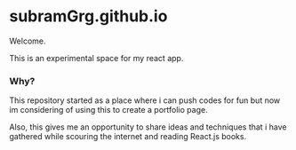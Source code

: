 # subramGrg.github.io

Welcome.

This is an experimental space for my react app.

### Why?

This repository started as a place where i can push codes for fun but now im considering of using this to create a portfolio page.

Also, this gives me an opportunity to share ideas and techniques that i have gathered while scouring the internet and reading React.js books.
